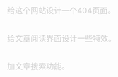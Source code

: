 <div class='content'>
        给这个网站设计一个404页面。<br>
        给文章阅读界面设计一些特效。<br>
        加文章搜索功能。
</div>
<style scoped>
.content {
    color: #d0d0d0;
    line-height: 1.8;
    font-size: 1.1rem;
    margin-bottom: 3rem;
    white-space: pre-wrap;
}
.strikethrough {
    color: #d0d0d0;
    text-decoration: line-through;
}
</style>
